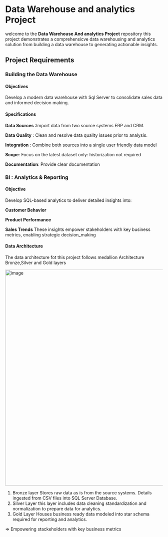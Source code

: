 # Data Warehouse and analytics Project

welcome to the **Data Warehouse And analytics Project** repository
this project demonstrates a comprehensicve data warehousing and analytics solution from building a data warehouse to generating actionable insights. 

## Project Requirements

### Building the Data Warehouse

#### Objectives

Develop a modern data warehouse with Sql Server to consolidate sales data and informed decision making.


#### Specifications 

**Data Sources** :Import data from two source systems ERP and CRM.

**Data Quality** : Clean and resolve data quality issues prior to analysis.

**Integration** : Combine both sources into a single user friendly data model

**Scope**: Focus on the latest dataset only: historization not required

**Documentation**: Provide clear documentation

### BI : Analytics & Reporting

#### Objective
Develop SQL-based analytics to deliver detailed insights into:

**Customer Behavior**

**Product Performance**

**Sales Trends**
These insights empower stakeholders with key business metrics, enabling strategic decision_making


#### Data Architecture

The data architecture fot this project follows medallion Architecture Bronze,Silver and Gold layers 

<img width="748" height="690" alt="image" src="https://github.com/user-attachments/assets/e0568603-6ade-4bbc-aa96-7714a1354890" />

1. Bronze layer Stores raw data as is from the source systems. Details ingested from CSV files into SQL Server Database.
2. Silver Layer this layer includes data cleaning standardization and normalization to prepare data for analytics.
3. Gold Layer Houses business ready data modeled into star schema required for reporting and analytics.










=> Empowering stackeholders with key business metrics


